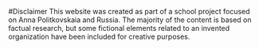 #Disclaimer
This website was created as part of a school project focused on Anna Politkovskaia and Russia. The majority of the content is based on factual research, but some fictional elements related to an invented organization have been included for creative purposes. 

